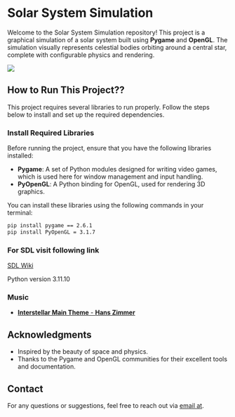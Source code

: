 # Solar System Simulation

Welcome to the Solar System Simulation repository! This project is a graphical simulation of a solar system built using **Pygame** and **OpenGL**. The simulation visually represents celestial bodies orbiting around a central star, complete with configurable physics and rendering.

![](https://github.com/haJye/DSAI/blob/main/M2DSAI/ImageSynthesis/Project/Gif.gif)

## How to Run This Project??
This project requires several libraries to run properly. Follow the steps below to install and set up the required dependencies.

### Install Required Libraries

Before running the project, ensure that you have the following libraries installed:

- **Pygame**: A set of Python modules designed for writing video games, which is used here for window management and input handling.
- **PyOpenGL**: A Python binding for OpenGL, used for rendering 3D graphics.

You can install these libraries using the following commands in your terminal:

```bash
pip install pygame == 2.6.1
pip install PyOpenGL = 3.1.7
```


### For SDL visit following link
[SDL Wiki](https://wiki.libsdl.org/SDL2/Installation)

Python version 3.11.10

### Music 
- [**Interstellar Main Theme** - **Hans Zimmer**](https://youtu.be/kpz8lpoLvrA?si=LODxKZLKSyyZHm8I)



## Acknowledgments

- Inspired by the beauty of space and physics.
- Thanks to the Pygame and OpenGL communities for their excellent tools and documentation.

## Contact

For any questions or suggestions, feel free to reach out via [email at](mailto:axundzade02@gmail.com).
